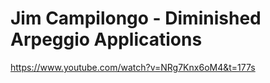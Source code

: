 # Jim Campilongo - Diminished Arpeggio Applications
https://www.youtube.com/watch?v=NRg7Knx6oM4&t=177s

